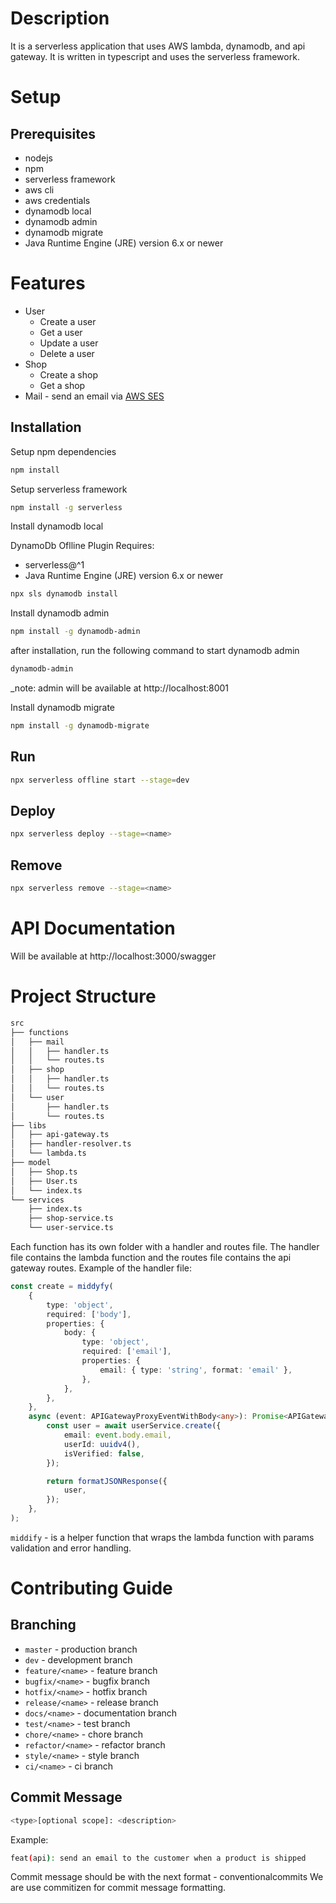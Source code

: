 # Description
It is a serverless application that uses AWS lambda, dynamodb, and api gateway. It is written in typescript and uses the serverless framework.

# Setup
## Prerequisites
- nodejs
- npm
- serverless framework
- aws cli
- aws credentials
- dynamodb local
- dynamodb admin
- dynamodb migrate
- Java Runtime Engine (JRE) version 6.x or newer

# Features

- User
  - Create a user
  - Get a user
  - Update a user
  - Delete a user
- Shop
    - Create a shop
    - Get a shop
- Mail - send an email via [AWS SES](https://aws.amazon.com/ses/)

## Installation

Setup npm dependencies

```bash
npm install
```

Setup serverless framework

```bash
npm install -g serverless
```

Install dynamodb local

DynamoDb Oflline Plugin Requires:
 - serverless@^1
 - Java Runtime Engine (JRE) version 6.x or newer

```bash
npx sls dynamodb install
```

Install dynamodb admin

```bash
npm install -g dynamodb-admin
```
after installation, run the following command to start dynamodb admin
```bash
dynamodb-admin
```
_note: admin will be available at http://localhost:8001

Install dynamodb migrate

```bash
npm install -g dynamodb-migrate
```

## Run
```bash
npx serverless offline start --stage=dev
```

## Deploy
```bash
npx serverless deploy --stage=<name>
```

## Remove
```bash
npx serverless remove --stage=<name>
```

# API Documentation
Will be available at  http://localhost:3000/swagger

# Project Structure
```bash
src
├── functions
│   ├── mail
│   │   ├── handler.ts
│   │   └── routes.ts
│   ├── shop
│   │   ├── handler.ts
│   │   └── routes.ts
│   └── user
│       ├── handler.ts
│       └── routes.ts
├── libs
│   ├── api-gateway.ts
│   ├── handler-resolver.ts
│   └── lambda.ts
├── model
│   ├── Shop.ts
│   ├── User.ts
│   └── index.ts
└── services
    ├── index.ts
    ├── shop-service.ts
    └── user-service.ts
```
Each function has its own folder with a handler and routes file. The handler file contains the lambda function and the routes file contains the api gateway routes.
Example of the handler file:
```typescript
const create = middyfy(
    {
        type: 'object',
        required: ['body'],
        properties: {
            body: {
                type: 'object',
                required: ['email'],
                properties: {
                    email: { type: 'string', format: 'email' },
                },
            },
        },
    },
    async (event: APIGatewayProxyEventWithBody<any>): Promise<APIGatewayProxyResult> => {
        const user = await userService.create({
            email: event.body.email,
            userId: uuidv4(),
            isVerified: false,
        });

        return formatJSONResponse({
            user,
        });
    },
);
```
`middify` - is a helper function that wraps the lambda function with params validation and error handling.

# Contributing Guide
## Branching
- `master` - production branch
- `dev` - development branch
- `feature/<name>` - feature branch
- `bugfix/<name>` - bugfix branch
- `hotfix/<name>` - hotfix branch
- `release/<name>` - release branch
- `docs/<name>` - documentation branch
- `test/<name>` - test branch
- `chore/<name>` - chore branch
- `refactor/<name>` - refactor branch
- `style/<name>` - style branch
- `ci/<name>` - ci branch

## Commit Message
```bash
<type>[optional scope]: <description>
```
Example:
```bash
feat(api): send an email to the customer when a product is shipped
```
Commit message should be with the next format - conventionalcommits We are use commitizen for commit message formatting.
